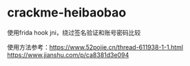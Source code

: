 # crackme-heibaobao
使用frida hook jni，绕过签名验证和账号密码比较

使用方法参考：https://www.52pojie.cn/thread-611938-1-1.html
https://www.jianshu.com/p/ca8381d3e094
